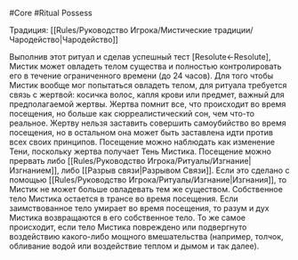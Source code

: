 #Core #Ritual
Possess

Традиция: [[Rules/Руководство Игрока/Мистические традиции/Чародейство|Чародейство]]

Выполнив этот ритуал и сделав успешный тест [Resolute←Resolute], Мистик может овладеть телом существа и полностью контролировать его в течение ограниченного времени (до 24 часов). Для того чтобы Мистик вообще мог попытаться овладеть телом, для ритуала требуется связь с жертвой: косичка волос, капля крови или предмет, важный для предполагаемой жертвы. Жертва помнит все, что происходит во время посещения, но больше как сюрреалистический сон, чем что-то реальное. Жертву нельзя заставить совершить самоубийство во время посещения, но в остальном она может быть заставлена идти против всех своих принципов. Посещение можно наблюдать как изменение Тени, поскольку жертва получает Тень Мистика. Посещение можно прервать либо [[Rules/Руководство Игрока/Ритуалы/Изгнание|Изгнанием]], либо [[Разрыв связи|Разрывом Связи]]. Если это сделано с помощью [[Rules/Руководство Игрока/Ритуалы/Изгнание|Изгнания]], то Мистик не может больше овладевать тем же существом. Собственное тело Мистика остается в трансе во время посещения. Если заимствованное тело умирает во время посещения, то разум и дух Мистика возвращаются в его собственное тело. То же самое происходит, если тело Мистика повреждено или подвергнуто воздействию какого-либо мощного вмешательства (например, толчок, обливание водой или воздействие теплом и дымом и так далее).